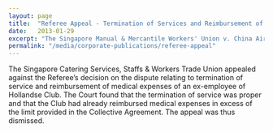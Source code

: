 ```yaml
---
layout: page
title:  "Referee Appeal - Termination of Services and Reimbursement of Medical Expenses"
date:   2013-01-29
excerpt: "The Singapore Manual & Mercantile Workers' Union v. China Airlines Limited: The Court rhas been adjourned to a date to be fixed."
permalink: "/media/corporate-publications/referee-appeal"
---
```


The Singapore Catering Services, Staffs & Workers Trade Union appealed against the Referee’s decision on the dispute relating to termination of service and reimbursement of medical expenses of an ex-employee of Hollandse Club. The Court found that the termination of service was proper and that the Club had already reimbursed medical expenses in excess of the limit provided in the Collective Agreement. The appeal was thus dismissed.